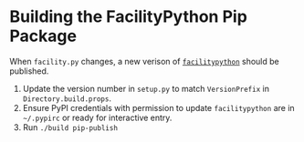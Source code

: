 # Building the FacilityPython Pip Package

When `facility.py` changes, a new verison of [`facilitypython`](https://pypi.org/project/facilitypython/) should be published.

1. Update the version number in `setup.py` to match `VersionPrefix` in `Directory.build.props`.
2. Ensure PyPI credentials with permission to update `facilitypython` are in `~/.pypirc` or ready for interactive entry.
2. Run `./build pip-publish`
